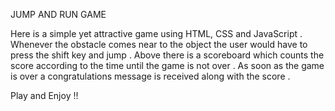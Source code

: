    JUMP AND RUN GAME


Here is a simple yet attractive game using HTML, CSS and JavaScript .
Whenever the obstacle comes near to the object the user would have to press the shift key and jump . Above there is a scoreboard which counts the score according to the time until the game is not over . As soon as the game is over a congratulations message is received along with the score .

Play and Enjoy !!